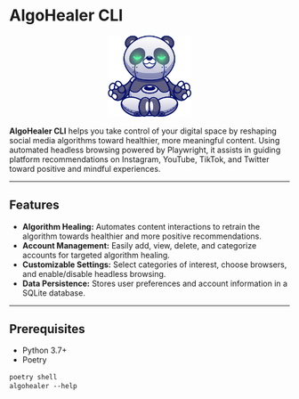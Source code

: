# AlgoHealer CLI

<p align="center">
  <img src="logo.png" alt="AlgoHealer Logo" width="150" style="background: none;"/>
</p>

**AlgoHealer CLI** helps you take control of your digital space by reshaping social media algorithms toward healthier, more meaningful content. Using automated headless browsing powered by Playwright, it assists in guiding platform recommendations on Instagram, YouTube, TikTok, and Twitter toward positive and mindful experiences.

---

## Features

- **Algorithm Healing:** Automates content interactions to retrain the algorithm towards healthier and more positive recommendations.
- **Account Management:** Easily add, view, delete, and categorize accounts for targeted algorithm healing.
- **Customizable Settings:** Select categories of interest, choose browsers, and enable/disable headless browsing.
- **Data Persistence:** Stores user preferences and account information in a SQLite database.

---

## Prerequisites

- Python 3.7+
- Poetry

```
poetry shell
algohealer --help
```
